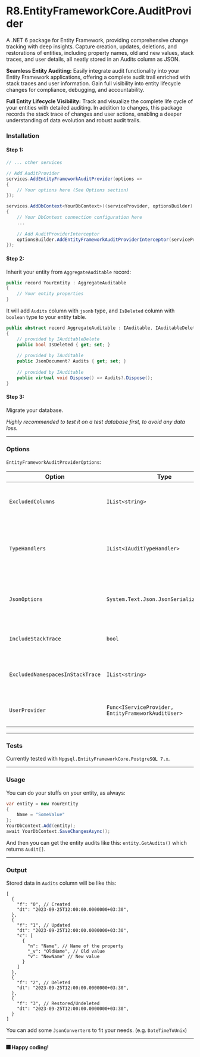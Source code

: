 # R8.EntityFrameworkCore.AuditProvider
A .NET 6 package for Entity Framework, providing comprehensive change tracking with deep insights. Capture creation, updates, deletions, and restorations of entities, including property names, old and new values, stack traces, and user details, all neatly stored in an Audits column as JSON.

**Seamless Entity Auditing:** Easily integrate audit functionality into your Entity Framework applications, offering a complete audit trail enriched with stack traces and user information. Gain full visibility into entity lifecycle changes for compliance, debugging, and accountability.

**Full Entity Lifecycle Visibility:** Track and visualize the complete life cycle of your entities with detailed auditing. In addition to changes, this package records the stack trace of changes and user actions, enabling a deeper understanding of data evolution and robust audit trails.

### Installation
#### Step 1:
```csharp
// ... other services

// Add AuditProvider
services.AddEntityFrameworkAuditProvider(options =>
{
    // Your options here (See Options section)
});

services.AddDbContext<YourDbContext>((serviceProvider, optionsBuilder) =>
{
    // Your DbContext connection configuration here
    ...
    
    // Add AuditProviderInterceptor
    optionsBuilder.AddEntityFrameworkAuditProviderInterceptor(serviceProvider);
});
```

#### Step 2:
Inherit your entity from `AggregateAuditable` record:
```csharp
public record YourEntity : AggregateAuditable
{
    // Your entity properties
}
```
It will add `Audits` column with `jsonb` type, and `IsDeleted` column with `boolean` type to your entity table.
```csharp
public abstract record AggregateAuditable : IAuditable, IAuditableDelete
{
    // provided by IAuditableDelete
    public bool IsDeleted { get; set; }
    
    // provided by IAuditable
    public JsonDocument? Audits { get; set; }
    
    // provided by IAuditable
    public virtual void Dispose() => Audits?.Dispose();
}
```

#### Step 3:
Migrate your database.

_Highly recommended to test it on a test database first, to avoid any data loss._

---
### Options
`EntityFrameworkAuditProviderOptions`:

| Option                           | Type                                                | Description                                                              | Default                                                                                                                            |
|----------------------------------|-----------------------------------------------------|--------------------------------------------------------------------------|------------------------------------------------------------------------------------------------------------------------------------|
| `ExcludedColumns`                | `IList<string>`                                     | Columns to being excluded from auditing                                  | `Audits`                                                                                                                           |
| `TypeHandlers`                   | `IList<IAuditTypeHandler>`                          | Handlers to check if the changed value is eligible to be audited or not  | Empty. Two type handlers are already implemented as `AuditDateTimeHandler` and `AuditListHandler` which can be added to this list  |
| `JsonOptions`                    | `System.Text.Json.JsonSerializerOptions`            | Json serializer options to serialize and deserialize audits              |                                                                                                                                    |
| `IncludeStackTrace`              | `bool`                                              | Include stack trace in audit records                                     | `false`                                                                                                                            |
| `ExcludedNamespacesInStackTrace` | `IList<string>`                                     | Namespaces to be excluded from stack trace                               | `System`, `Microsoft`                                                                                                              |
| `UserProvider`                   | `Func<IServiceProvider, EntityFrameworkAuditUser>`  | User provider to get current user id                                     | `null`                                                                                                                             |

---
### Tests
Currently tested with `Npgsql.EntityFrameworkCore.PostgreSQL 7.x`.

---
### Usage
You can do your stuffs on your entity, as always:
```csharp
var entity = new YourEntity
{
    Name = "SomeValue"
};
YourDbContext.Add(entity);
await YourDbContext.SaveChangesAsync();
```

And then you can get the entity audits like this: `entity.GetAudits()` which returns `Audit[]`.

---
### Output
Stored data in `Audits` column will be like this:
```json5
[
  {
    "f": "0", // Created
    "dt": "2023-09-25T12:00:00.0000000+03:30",
  },
  {
    "f": "1", // Updated
    "dt": "2023-09-25T12:00:00.0000000+03:30",
    "c": [
      {
        "n": "Name", // Name of the property
        "_v": "OldName", // Old value
        "v": "NewName" // New value
      }
    ]
  },
  {
    "f": "2", // Deleted
    "dt": "2023-09-25T12:00:00.0000000+03:30",
  },
  {
    "f": "3", // Restored/Undeleted
    "dt": "2023-09-25T12:00:00.0000000+03:30",
  }
]
```
You can add some `JsonConverter`s to fit your needs. (e.g. `DateTimeToUnix`)

---
**🎆 Happy coding!**